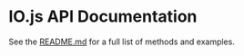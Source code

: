 # IO.js API Documentation

See the [README.md](../README.md) for a full list of methods and examples.
